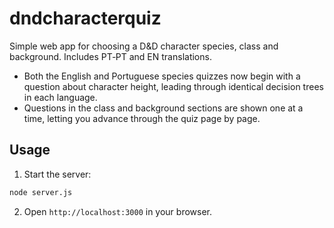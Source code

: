 # dndcharacterquiz

Simple web app for choosing a D&D character species, class and background. Includes PT‑PT and EN translations.

* Both the English and Portuguese species quizzes now begin with a question about character height, leading through identical decision trees in each language.
* Questions in the class and background sections are shown one at a time, letting you advance through the quiz page by page.

## Usage

1. Start the server:

```bash
node server.js
```

2. Open `http://localhost:3000` in your browser.
